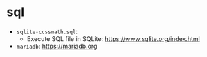  # sql
 
 + `sqlite-ccssmath.sql`: 
   + Execute SQL file in SQLite: https://www.sqlite.org/index.html
 + `mariadb`: https://mariadb.org
 
